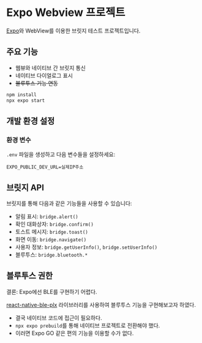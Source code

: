 # Expo Webview 프로젝트

 [Expo](https://expo.dev)와 WebView를 이용한 브릿지 테스트 프로젝트입니다.

## 주요 기능

- 웹뷰와 네이티브 간 브릿지 통신
- 네이티브 다이얼로그 표시
- ~~블루투스 기능 연동~~

```bash
npm install
npx expo start
```

## 개발 환경 설정

### 환경 변수

`.env` 파일을 생성하고 다음 변수들을 설정하세요:

```
EXPO_PUBLIC_DEV_URL=실제IP주소
```

## 브릿지 API

브릿지를 통해 다음과 같은 기능들을 사용할 수 있습니다:

- 알림 표시: `bridge.alert()`
- 확인 대화상자: `bridge.confirm()`
- 토스트 메시지: `bridge.toast()`
- 화면 이동: `bridge.navigate()`
- 사용자 정보: `bridge.getUserInfo()`, `bridge.setUserInfo()`
- 블루투스: `bridge.bluetooth.*`

## 블루투스 권한

결론: Expo에선 BLE를 구현하기 어렵다.

[react-native-ble-plx](https://github.com/Polidea/react-native-ble-plx) 라이브러리를 사용하여 블루투스 기능을 구현해보고자 하였다.

- 결국 네이티브 코드에 접근이 필요하다.
- `npx expo prebuild`를 통해 네이티브 프로젝트로 전환해야 했다.
- 이러면 Expo GO 같은 편의 기능을 이용할 수가 없다.